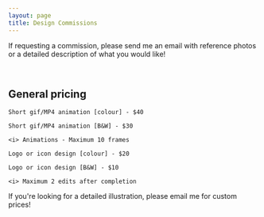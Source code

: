 ```yaml
---
layout: page
title: Design Commissions
---
```


If requesting a commission, please send me an email with reference photos or a detailed description of what you would like!

<br/>

## General pricing

```
Short gif/MP4 animation [colour] - $40

Short gif/MP4 animation [B&W] - $30

<i> Animations - Maximum 10 frames
```


```
Logo or icon design [colour] - $20

Logo or icon design [B&W] - $10

<i> Maximum 2 edits after completion
```

If you're looking for a detailed illustration, please email me for custom prices!